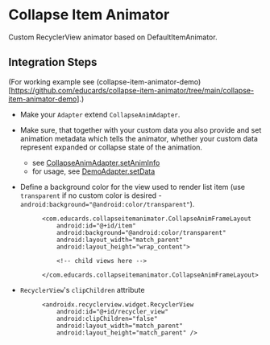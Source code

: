 # Collapse Item Animator

Custom RecyclerView animator based on DefaultItemAnimator.

## Integration Steps
(For working example see (collapse-item-animator-demo)[https://github.com/educards/collapse-item-animator/tree/main/collapse-item-animator-demo].)

* Make your `Adapter` extend `CollapseAnimAdapter`.
* Make sure, that together with your custom data you also provide and set animation
  metadata which tells the animator, whether your custom data represent
  expanded or collapse state of the animation.
  * see [CollapseAnimAdapter.setAnimInfo](https://github.com/educards/collapse-item-animator/blob/main/collapse-item-animator/src/main/java/com/educards/collapseitemanimator/CollapseAnimAdapter.kt)
  * for usage, see [DemoAdapter.setData](https://github.com/educards/collapse-item-animator/blob/main/collapse-item-animator-demo/src/main/java/com/educards/collapseitemanimator/demo/DemoAdapter.kt)

* Define a background color for the view used to render list item
  (use `transparent` if no custom color is desired - `android:background="@android:color/transparent"`).
  ```
        <com.educards.collapseitemanimator.CollapseAnimFrameLayout
            android:id="@+id/item"
            android:background="@android:color/transparent"
            android:layout_width="match_parent"
            android:layout_height="wrap_content">

            <!-- child views here -->

        </com.educards.collapseitemanimator.CollapseAnimFrameLayout>
  ```

* `RecyclerView`'s `clipChildren` attribute
  ```
        <androidx.recyclerview.widget.RecyclerView
            android:id="@+id/recycler_view"
            android:clipChildren="false"
            android:layout_width="match_parent"
            android:layout_height="match_parent" />
  ```
